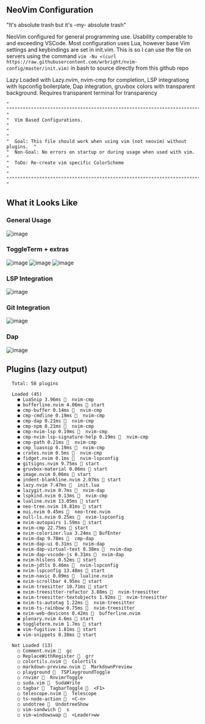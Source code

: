 ## NeoVim Configuration

"It's absolute trash but it's -my- absolute trash"

NeoVim configured for general programming use. Usability comperable to and exceeding VSCode. Most configuration uses Lua, however base Vim settings and keybindings are set in init.vim. This is so I can use the file on servers using the command ``vim -Nu <(curl https://raw.githubusercontent.com/wrbright/nvim-config/master/init.vim)`` in bash to source directly from this github repo

Lazy Loaded with Lazy.nvim, nvim-cmp for completion, LSP integrationg with lspconfig boilerplate, Dap integration, gruvbox colors with transparent background. Requires transparent terminal for transparency

```
" """""""""""""""""""""""""""""""""""""""""""""""""""""""""""""""""""""""""" "
"  Vim Based Configurations.                                                 "
"                                                                            "
"  Goal: This file should work when using vim (not neovim) without plugins.  "
"  Non-Goal: No errors on startup or during usage when used with vim.        "
"  ToDo: Re-create vim specific ColorScheme                                   "
" """""""""""""""""""""""""""""""""""""""""""""""""""""""""""""""""""""""""" "
```

## What it Looks Like

### General Usage
![image](https://user-images.githubusercontent.com/55282244/227053398-78597a9e-19e4-46b2-8c7b-dd749e41f9ef.png)

### ToggleTerm + extras
![image](https://user-images.githubusercontent.com/55282244/227053539-29a461a2-ae71-4e9d-9ae8-b5038109fe7b.png)
![image](https://user-images.githubusercontent.com/55282244/227054369-c7d07e12-73a8-4b3d-8b01-660042b14070.png)
![image](https://user-images.githubusercontent.com/55282244/231551059-05dbf841-b19f-4c7a-b7c0-eba8ccb4f6f0.png)


### LSP Integration
![image](https://user-images.githubusercontent.com/55282244/227053951-e9945c5a-8844-4a44-8835-c5822c2da710.png)

### Git Integration
![image](https://user-images.githubusercontent.com/55282244/227054160-12591aad-f4ec-48dd-83ad-55ea2b33bad6.png)

### Dap

![image](https://user-images.githubusercontent.com/55282244/227055214-0bd29846-6ed5-42a4-a987-021d3dea9988.png)

## Plugins (lazy output)

```
  Total: 58 plugins
  
  Loaded (45)
    ● LuaSnip 3.96ms   nvim-cmp
    ● bufferline.nvim 4.06ms  start
    ● cmp-buffer 0.14ms   nvim-cmp
    ● cmp-cmdline 0.19ms   nvim-cmp
    ● cmp-dap 0.21ms   nvim-cmp
    ● cmp-npm 0.21ms   nvim-cmp
    ● cmp-nvim-lsp 0.19ms   nvim-cmp
    ● cmp-nvim-lsp-signature-help 0.19ms   nvim-cmp
    ● cmp-path 0.21ms   nvim-cmp
    ● cmp_luasnip 0.19ms   nvim-cmp
    ● crates.nvim 0.5ms   nvim-cmp
    ● fidget.nvim 0.1ms   nvim-lspconfig
    ● gitsigns.nvim 9.75ms  start
    ● gruvbox-material 0.06ms  start
    ● image.nvim 0.06ms  start
    ● indent-blankline.nvim 2.07ms  start
    ● lazy.nvim 7.47ms   init.lua
    ● lazygit.nvim 0.7ms   nvim-dap
    ● lspkind.nvim 0.13ms   nvim-cmp
    ● lualine.nvim 13.05ms  start
    ● neo-tree.nvim 19.81ms  start
    ● nui.nvim 0.45ms   neo-tree.nvim
    ● null-ls.nvim 0.25ms   nvim-lspconfig
    ● nvim-autopairs 1.59ms  start
    ● nvim-cmp 22.75ms  start
    ● nvim-colorizer.lua 3.24ms  BufEnter
    ● nvim-dap 9.78ms   cmp-dap
    ● nvim-dap-ui 0.31ms   nvim-dap
    ● nvim-dap-virtual-text 0.38ms   nvim-dap
    ● nvim-dap-vscode-js 0.31ms   nvim-dap
    ● nvim-hlslens 0.52ms  start
    ● nvim-jdtls 0.46ms   nvim-lspconfig
    ● nvim-lspconfig 13.48ms  start
    ● nvim-navic 0.09ms   lualine.nvim
    ● nvim-scrollbar 4.95ms  start
    ● nvim-treesitter 10.71ms  start
    ● nvim-treesitter-refactor 3.88ms   nvim-treesitter
    ● nvim-treesitter-textobjects 1.92ms   nvim-treesitter
    ● nvim-ts-autotag 1.22ms   nvim-treesitter
    ● nvim-ts-rainbow 0.75ms   nvim-treesitter
    ● nvim-web-devicons 0.42ms   bufferline.nvim
    ● plenary.nvim 4.6ms  start
    ● toggleterm.nvim 1.7ms  start
    ● vim-fugitive 1.81ms  start
    ● vim-snippets 0.38ms  start
  
  Not Loaded (13)
    ○ Comment.nvim   gc
    ○ ReplaceWithRegister   grr
    ○ colortils.nvim   Colortils
    ○ markdown-preview.nvim   MarkdownPreview
    ○ playground   TSPlaygroundToggle
    ○ rnvimr   RnvimrToggle
    ○ suda.vim   SudaWrite
    ○ tagbar   TagbarToggle   <F1>
    ○ telescope.nvim   Telescope
    ○ ts-node-action   <C-n>
    ○ undotree   UndotreeShow
    ○ vim-sandwich   s
    ○ vim-windowswap   <Leader>ww
